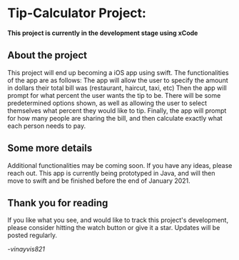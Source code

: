 # Tip-Calculator Project:

**This project is currently in the development stage using xCode**

## About the project
This project will end up becoming a iOS app using swift. The functionalities of the app are as follows: 
The app will allow the user to specify the amount in dollars their total bill was (restaurant, haircut, taxi, etc)
Then the app will prompt for what percent the user wants the tip to be. There will be some predetermined options shown,
as well as allowing the user to select themselves what percent they would like to tip.
Finally, the app will prompt for how many people are sharing the bill, and then calculate exactly what each person needs to pay.

## Some more details
Additional functionalities may be coming soon. If you have any ideas, please reach out. This app is currently being prototyped in 
Java, and will then move to swift and be finished before the end of January 2021.

## Thank you for reading
If you like what you see, and would like to track this project's development, please consider hitting the watch button or give it a star. Updates 
will be posted regularly.

_-vinayvis821_

